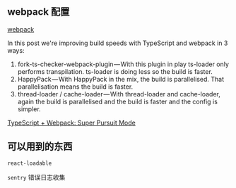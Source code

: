 ## webpack 配置

[webpack](https://github.com/wanliyunyan/dva-typescript-antd-starter-kit/blob/master/build/webpack.base.js)

In this post we're improving build speeds with TypeScript and webpack in 3 ways:

1. fork-ts-checker-webpack-plugin — With this plugin in play ts-loader only performs transpilation. ts-loader is doing less so the build is faster.
2. HappyPack — With HappyPack in the mix, the build is parallelised. That parallelisation means the build is faster.
3. thread-loader / cache-loader — With thread-loader and cache-loader, again the build is parallelised and the build is faster and the config is simpler.

[TypeScript + Webpack: Super Pursuit Mode](https://medium.com/webpack/typescript-webpack-super-pursuit-mode-83cc568dea79)


## 可以用到的东西

`react-loadable`

`sentry` 错误日志收集
 